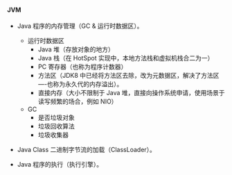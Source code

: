 #### JVM
- Java 程序的内存管理（GC & 运行时数据区）。
  - 运行时数据区
      - Java 堆（存放对象的地方）
      - Java 栈（在 HotSpot 实现中，本地方法栈和虚拟机栈合二为一）
      - PC 寄存器（也称为程序计数器）
      - 方法区（JDK8 中已经将方法区去除，改为元数据区，解决了方法区—-也称为永久代的内存溢出）。
      - 直接内存（大小不限制于 Java 堆，直接向操作系统申请，使用场景于读写频繁的场合，例如 NIO）
  - GC
    - 是否垃圾对象
    - 垃圾回收算法
    - 垃圾收集器
    
- Java Class 二进制字节流的加载（ClassLoader）。
- Java 程序的执行（执行引擎）。
